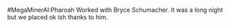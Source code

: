 #MegaMinerAI:Pharoah
Worked with Bryce Schumacher.  It was a long night but we placed ok ish thanks to him.
